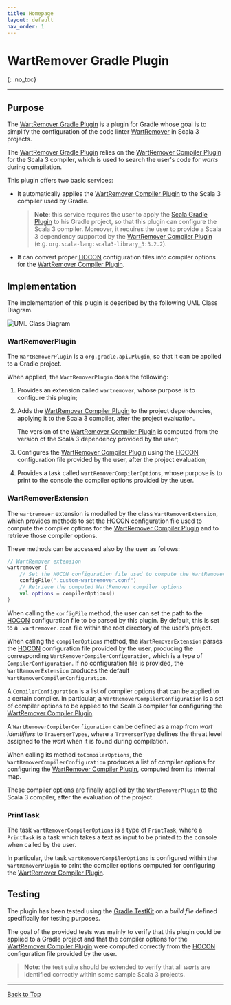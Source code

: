 ```yaml
---
title: Homepage
layout: default
nav_order: 1
---
```


# WartRemover Gradle Plugin
{: .no_toc}

---

## Purpose

The [WartRemover Gradle Plugin](https://github.com/ldss-project/wartremover-gradle-plugin) is a
plugin for Gradle whose goal is to simplify the configuration of the code linter
[WartRemover](https://www.wartremover.org/) in Scala 3 projects.

The [WartRemover Gradle Plugin](https://github.com/ldss-project/wartremover-gradle-plugin) relies
on the [WartRemover Compiler Plugin](https://github.com/wartremover/wartremover) for the Scala 3
compiler, which is used to search the user's code for _warts_ during compilation.

This plugin offers two basic services:
- It automatically applies the [WartRemover Compiler Plugin](https://github.com/wartremover/wartremover) to
  the Scala 3 compiler used by Gradle.

  > **Note**: this service requires the user to apply the [Scala Gradle Plugin](https://docs.gradle.org/current/userguide/scala_plugin.html)
  to his Gradle project, so that this plugin can configure the Scala 3 compiler. Moreover, it requires the user
  to provide a Scala 3 dependency supported by the [WartRemover Compiler Plugin](https://github.com/wartremover/wartremover)
  (e.g. `org.scala-lang:scala3-library_3:3.2.2`).
- It can convert proper [HOCON](https://github.com/lightbend/config/blob/main/HOCON.md#hocon-human-optimized-config-object-notation)
  configuration files into compiler options for the [WartRemover Compiler Plugin](https://github.com/wartremover/wartremover).

## Implementation

The implementation of this plugin is described by the following UML Class Diagram.

![UML Class Diagram](/wartremover-gradle-plugin/resources/images/class-diagram.png)

### WartRemoverPlugin
The `WartRemoverPlugin` is a `org.gradle.api.Plugin`, so that it can be applied to
a Gradle project.

When applied, the `WartRemoverPlugin` does the following:
1. Provides an extension called `wartremover`, whose purpose is to configure this plugin;
2. Adds the [WartRemover Compiler Plugin](https://github.com/wartremover/wartremover) to the
   project dependencies, applying it to the Scala 3 compiler, after the project evaluation.

   The version of the [WartRemover Compiler Plugin](https://github.com/wartremover/wartremover) is
   computed from the version of the Scala 3 dependency provided by the user;
3. Configures the [WartRemover Compiler Plugin](https://github.com/wartremover/wartremover)
   using the [HOCON](https://github.com/lightbend/config/blob/main/HOCON.md#hocon-human-optimized-config-object-notation)
   configuration file provided by the user, after the project evaluation;
4. Provides a task called `wartRemoverCompilerOptions`, whose purpose is to print to the console the
   compiler options provided by the user.

### WartRemoverExtension

The `wartremover` extension is modelled by the class `WartRemoverExtension`, which provides
methods to set the [HOCON](https://github.com/lightbend/config/blob/main/HOCON.md#hocon-human-optimized-config-object-notation)
configuration file used to compute the compiler options for the [WartRemover Compiler Plugin](https://github.com/wartremover/wartremover)
and to retrieve those compiler options.

These methods can be accessed also by the user as follows:

```kotlin
// WartRemover extension
wartremover {
    // Set the HOCON configuration file used to compute the WartRemover compiler options
    configFile(".custom-wartremover.conf")
    // Retrieve the computed WartRemover compiler options
    val options = compilerOptions()
}
```

When calling the `configFile` method, the user can set the path to the
[HOCON](https://github.com/lightbend/config/blob/main/HOCON.md#hocon-human-optimized-config-object-notation)
configuration file to be parsed by this plugin. By default, this is set
to a `.wartremover.conf` file within the root directory of the user's project.

When calling the `compilerOptions` method, the `WartRemoverExtension` parses the [HOCON](https://github.com/lightbend/config/blob/main/HOCON.md#hocon-human-optimized-config-object-notation)
configuration file provided by the user, producing the corresponding `WartRemoverCompilerConfiguration`, which is a type
of `CompilerConfiguration`. If no configuration file is provided, the `WartRemoverExtension` produces the default
`WartRemoverCompilerConfiguration`.

A `CompilerConfiguration` is a list of compiler options that can be applied to a certain compiler. In particular,
a `WartRemoverCompilerConfiguration` is a set of compiler options to be applied to the Scala 3 compiler for
configuring the [WartRemover Compiler Plugin](https://github.com/wartremover/wartremover).

A `WartRemoverCompilerConfiguration` can be defined as a map from _wart identifiers_ to `TraverserType`s, where
a `TraverserType` defines the threat level assigned to the _wart_ when it is found during compilation.

When calling its method `toCompilerOptions`, the `WartRemoverCompilerConfiguration` produces a list of compiler
options for configuring the [WartRemover Compiler Plugin](https://github.com/wartremover/wartremover), computed
from its internal map.

These compiler options are finally applied by the `WartRemoverPlugin` to the Scala 3 compiler, after the evaluation
of the project.

### PrintTask

The task `wartRemoverCompilerOptions` is a type of `PrintTask`, where a `PrintTask` is a task which takes
a text as input to be printed to the console when called by the user.

In particular, the task `wartRemoverCompilerOptions` is configured within the `WartRemoverPlugin` to print
the compiler options computed for configuring the [WartRemover Compiler Plugin](https://github.com/wartremover/wartremover).

## Testing

The plugin has been tested using the [Gradle TestKit](https://docs.gradle.org/current/userguide/test_kit.html)
on a _build file_ defined specifically for testing purposes.

The goal of the provided tests was mainly to verify that this plugin could be applied to a Gradle
project and that the compiler options for the [WartRemover Compiler Plugin](https://github.com/wartremover/wartremover)
were computed correctly from the [HOCON](https://github.com/lightbend/config/blob/main/HOCON.md#hocon-human-optimized-config-object-notation)
configuration file provided by the user.

> **Note**: the test suite should be extended to verify that all _warts_ are identified correctly within
> some sample Scala 3 projects.

---

[Back to Top](#top)